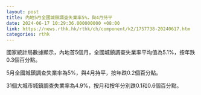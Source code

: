 ```yaml
---
layout: post
title: 內地5月全國城鎮調查失業率5%，與4月持平
date: 2024-06-17 10:29:36.000000000 +08:00
link: https://news.rthk.hk/rthk/ch/component/k2/1757738-20240617.htm
categories: rthk
---
```


國家統計局數據顯示，內地首5個月，全國城鎮調查失業率平均值為5.1%，按年跌0.3個百分點。

5月全國城鎮調查失業率為5%，與4月持平，按年跌0.2個百分點。

31個大城市城鎮調查失業率為4.9%，按月和按年分別跌0.1和0.6個百分點。

